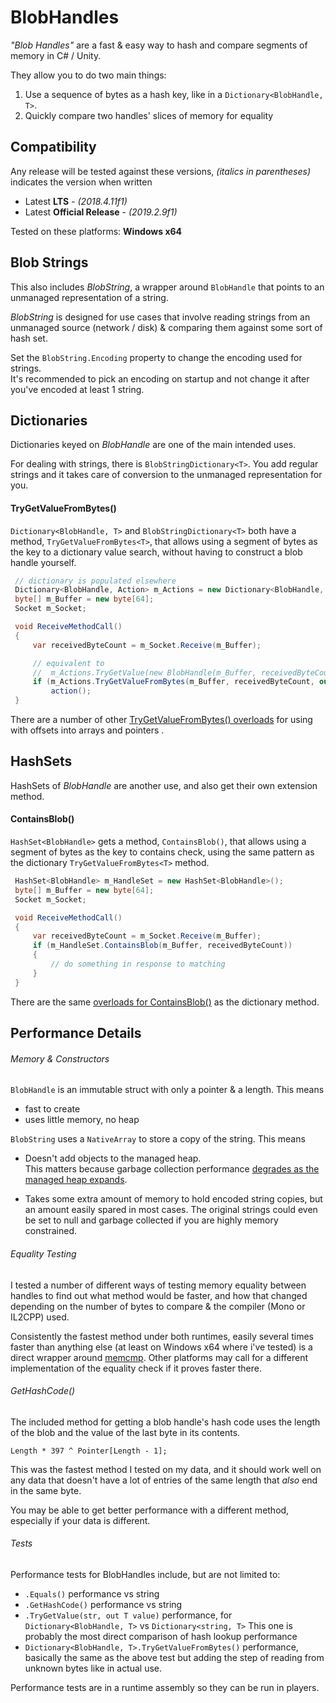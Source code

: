 # BlobHandles
_"Blob Handles"_ are a fast & easy way to hash and compare segments of memory in C# / Unity.

They allow you to do two main things:
1) Use a sequence of bytes as a hash key, like in a `Dictionary<BlobHandle, T>`.
2) Quickly compare two handles' slices of memory for equality

## Compatibility

Any release will be tested against these versions, _(italics in parentheses)_ indicates the version when written
- Latest **LTS** -  _(2018.4.11f1)_
- Latest **Official Release** -  _(2019.2.9f1)_

Tested on these platforms:
__Windows x64__

## Blob Strings
This also includes _BlobString_, a wrapper around `BlobHandle` that points to an unmanaged representation of a string. 

_BlobString_ is designed for use cases that involve reading strings from an unmanaged source (network / disk) & comparing them against some sort of hash set.  

Set the `BlobString.Encoding` property to change the encoding used for strings.  
It's recommended to pick an encoding on startup and not change it after you've encoded at least 1 string. 

## Dictionaries

Dictionaries keyed on _BlobHandle_ are one of the main intended uses.

For dealing with strings, there is `BlobStringDictionary<T>`.  You add regular strings and it takes care of conversion to the unmanaged representation for you.

#### TryGetValueFromBytes()

`Dictionary<BlobHandle, T>` and `BlobStringDictionary<T>` both have a method, `TryGetValueFromBytes<T>`, that allows using a segment of bytes as the key to a dictionary value search, without having to construct a blob handle yourself.  
```csharp
 // dictionary is populated elsewhere
 Dictionary<BlobHandle, Action> m_Actions = new Dictionary<BlobHandle, Action>();        
 byte[] m_Buffer = new byte[64];
 Socket m_Socket;                                                    

 void ReceiveMethodCall()
 {
     var receivedByteCount = m_Socket.Receive(m_Buffer);

     // equivalent to
     //  m_Actions.TryGetValue(new BlobHandle(m_Buffer, receivedByteCount, out Action action)
     if (m_Actions.TryGetValueFromBytes(m_Buffer, receivedByteCount, out Action action))
         action();
 }
```

There are a number of other [TryGetValueFromBytes() overloads](Runtime/Dictionary/BlobHandleDictionaryMethods.cs) for using with offsets into arrays and pointers .

## HashSets

HashSets of _BlobHandle_ are another use, and also get their own extension method.

#### ContainsBlob()

`HashSet<BlobHandle>` gets a method, `ContainsBlob()`, that allows using a segment of bytes as the key to contains check, using the same pattern as the dictionary `TryGetValueFromBytes<T>` method.
```csharp
 HashSet<BlobHandle> m_HandleSet = new HashSet<BlobHandle>();        
 byte[] m_Buffer = new byte[64];
 Socket m_Socket;                                                    

 void ReceiveMethodCall()
 {
     var receivedByteCount = m_Socket.Receive(m_Buffer);
     if (m_HandleSet.ContainsBlob(m_Buffer, receivedByteCount))
     {
         // do something in response to matching
     }
 }
```

There are the same [overloads for ContainsBlob()](Runtime/Dictionary/BlobHandleHashSet.ContainsBlob.cs) as the dictionary method.

## Performance Details

###### Memory & Constructors
`BlobHandle` is an immutable struct with only a pointer & a length.  This means
- fast to create
- uses little memory, no heap

`BlobString` uses a `NativeArray` to store a copy of the string.  This means

- Doesn't add objects to the managed heap.  
  This matters because garbage collection performance [degrades as the managed heap expands](https://docs.unity3d.com/Manual/BestPracticeUnderstandingPerformanceInUnity4-1.html).

- Takes some extra amount of memory to hold encoded string copies, but an amount easily spared in most cases.
  The original strings could even be set to null and garbage collected if you are highly memory constrained.

###### Equality Testing
I tested a number of different ways of testing memory equality between handles to find out what method would be faster, and how that changed depending on the number of bytes to compare & the compiler (Mono or IL2CPP) used. 

Consistently the fastest method under both runtimes, easily several times faster than anything else (at least on Windows x64 where i've tested) is a direct wrapper around [memcmp](https://docs.microsoft.com/en-us/cpp/c-runtime-library/reference/memcmp-wmemcmp?view=vs-2019).  Other platforms may call for a different implementation of the equality check if it proves faster there.

###### GetHashCode()
The included method for getting a blob handle's hash code uses the length of the blob and the value of the last byte in its contents.
 
`Length * 397 ^ Pointer[Length - 1];`  

This was the fastest method I tested on my data, and it should work well on any data that doesn't have a lot of entries of the same length that _also_ end in the same byte.  

You may be able to get better performance with a different method, especially if your data is different.

###### Tests
Performance tests for BlobHandles include, but are not limited to:
- `.Equals()` performance vs string
- `.GetHashCode()` performance vs string
- `.TryGetValue(str, out T value)` performance, for `Dictionary<BlobHandle, T>` vs `Dictionary<string, T>` 
    This one is probably the most direct comparison of hash lookup performance
- `Dictionary<BlobHandle, T>.TryGetValueFromBytes()` performance, basically the same as the above test but adding the step of reading from unknown bytes like in actual use.

Performance tests are in a runtime assembly so they can be run in players.



